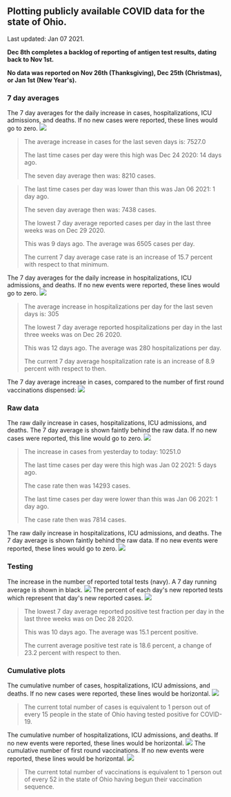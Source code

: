 ## Plotting publicly available COVID data for the state of Ohio. 

Last updated: Jan 07 2021. 

**Dec 8th completes a backlog of reporting of antigen test results, dating back to Nov 1st.**

**No data was reported on Nov 26th (Thanksgiving), Dec 25th (Christmas), or Jan 1st (New Year's).**
### 7 day averages
The 7 day averages for the daily increase in cases, hospitalizations, ICU admissions, and deaths. If no new cases were reported, these lines would go to zero.
![](7dayaverage_cases.png)

>The average increase in cases for the last seven days is: 7527.0
>
>The last time cases per day were this high was Dec 24 2020: 14 days ago.
>
>The seven day average then was: 8210 cases.

>
>The last time cases per day was lower than this was Jan 06 2021: 1 day ago.
>
>The seven day average then was: 7438 cases.
>
>The lowest 7 day average reported cases per day in the last three weeks was on Dec 29 2020.
>
>This was 9 days ago. The average was 6505 cases per day.
>
>The current 7 day average case rate is an increase of 15.7 percent with respect to that minimum.

The 7 day averages for the daily increase in hospitalizations, ICU admissions, and deaths. If no new events were reported, these lines would go to zero.
![](7dayaverage_hospital.png)

>The average increase in hospitalizations per day for the last seven days is: 305
>
>The lowest 7 day average reported hospitalizations per day in the last three weeks was on Dec 26 2020.
>
>This was 12 days ago. The average was 280 hospitalizations per day.
>
>The current 7 day average hospitalization rate is an increase of 8.9 percent with respect to then.

The 7 day average increase in cases, compared to the number of first round vaccinations dispensed:
![](DailyVaccinationsCases.png)

### Raw data
The raw daily increase in cases, hospitalizations, ICU admissions, and deaths. The 7 day average is shown faintly behind the raw data. If no new cases were reported, this line would go to zero.
![](DailyCases.png)

>The increase in cases from yesterday to today: 10251.0 
>
>The last time cases per day were this high was Jan 02 2021: 5 days ago. 
>
>The case rate then was 14293 cases.
>
>The last time cases per day were lower than this was Jan 06 2021: 1 day ago. 
>
>The case rate then was 7814 cases.

The raw daily increase in hospitalizations, ICU admissions, and deaths. The 7 day average is shown faintly behind the raw data. If no new events were reported, these lines would go to zero.
![](DailyHospitalizations.png)

### Testing

The increase in the number of reported total tests (navy). A 7 day running average is shown in black.
![](DailyTests.png)
The percent of each day's new reported tests which represent that day's new reported cases.
![](percentpositive_tests.png)

>The lowest 7 day average reported positive test fraction per day in the last three weeks was on Dec 28 2020.
>
>This was 10 days ago. The average was 15.1 percent positive. 
>
>The current average positive test rate is 18.6 percent, a change of 23.2 percent with respect to then. 

### Cumulative plots
The cumulative number of cases, hospitalizations, ICU admissions, and deaths. If no new cases were reported, these lines would be horizontal.
![](Cases.png)

>The current total number of cases is equivalent to 1 person out of every 15 people in the state of Ohio having tested positive for COVID-19.

The cumulative number of hospitalizations, ICU admissions, and deaths. If no new events were reported, these lines would be horizontal.
![](Hospitalizations.png)
The cumulative number of first round vaccinations. If no new events were reported, these lines would be horizontal.
![](Vaccinations.png)

>The current total number of vaccinations is equivalent to 1 person out of every 52 in the state of Ohio having begun their vaccination sequence.

